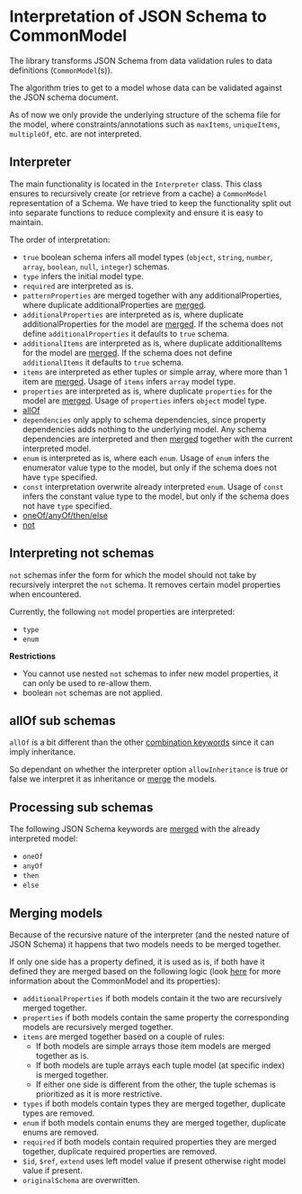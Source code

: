 # Interpretation of JSON Schema to CommonModel

The library transforms JSON Schema from data validation rules to data definitions (`CommonModel`(s)). 

The algorithm tries to get to a model whose data can be validated against the JSON schema document. 

As of now we only provide the underlying structure of the schema file for the model, where constraints/annotations such as `maxItems`, `uniqueItems`, `multipleOf`, etc. are not interpreted.

## Interpreter 
The main functionality is located in the `Interpreter` class. This class ensures to recursively create (or retrieve from a cache) a `CommonModel` representation of a Schema. We have tried to keep the functionality split out into separate functions to reduce complexity and ensure it is easy to maintain. 

The order of interpretation:
- `true` boolean schema infers all model types (`object`, `string`, `number`, `array`, `boolean`, `null`, `integer`) schemas.
- `type` infers the initial model type.
- `required` are interpreted as is.
- `patternProperties` are merged together with any additionalProperties, where duplicate additionalProperties are [merged](#Merging-models).
- `additionalProperties` are interpreted as is, where duplicate additionalProperties for the model are [merged](#Merging-models). If the schema does not define `additionalProperties` it defaults to `true` schema.
- `additionalItems` are interpreted as is, where duplicate additionalItems for the model are [merged](#Merging-models). If the schema does not define `additionalItems` it defaults to `true` schema.
- `items` are interpreted as ether tuples or simple array, where more than 1 item are [merged](#Merging-models). Usage of `items` infers `array` model type.
- `properties` are interpreted as is, where duplicate `properties` for the model are [merged](#Merging-models). Usage of `properties` infers `object` model type.
- [allOf](#allOf-sub-schemas)
- `dependencies` only apply to schema dependencies, since property dependencies adds nothing to the underlying model. Any schema dependencies are interpreted and then [merged](#Merging-models) together with the current interpreted model.
- `enum` is interpreted as is, where each `enum`. Usage of `enum` infers the enumerator value type to the model, but only if the schema does not have `type` specified.
- `const` interpretation overwrite already interpreted `enum`. Usage of `const` infers the constant value type to the model, but only if the schema does not have `type` specified.
- [oneOf/anyOf/then/else](#Processing-sub-schemas)
- [not](#interpreting-not-schemas)

## Interpreting not schemas
`not` schemas infer the form for which the model should not take by recursively interpret the `not` schema. It removes certain model properties when encountered.

Currently, the following `not` model properties are interpreted:
- `type`
- `enum`

**Restrictions** 
- You cannot use nested `not` schemas to infer new model properties, it can only be used to re-allow them.
- boolean `not` schemas are not applied.

## allOf sub schemas
`allOf` is a bit different than the other [combination keywords](#Processing-sub-schemas) since it can imply inheritance. 

So dependant on whether the interpreter option `allowInheritance` is true or false we interpret it as inheritance or [merge](#Merging-models) the models.

## Processing sub schemas
The following JSON Schema keywords are [merged](#Merging-models) with the already interpreted model:
- `oneOf`
- `anyOf`
- `then`
- `else`

## Merging models
Because of the recursive nature of the interpreter (and the nested nature of JSON Schema) it happens that two models needs to be merged together. 

If only one side has a property defined, it is used as is, if both have it defined they are merged based on the following logic (look [here](./input_processing.md#Internal-model-representation) for more information about the CommonModel and its properties):
- `additionalProperties` if both models contain it the two are recursively merged together. 
- `properties` if both models contain the same property the corresponding models are recursively merged together. 
- `items` are merged together based on a couple of rules:
    - If both models are simple arrays those item models are merged together as is.
    - If both models are tuple arrays each tuple model (at specific index) is merged together.
    - If either one side is different from the other, the tuple schemas is prioritized as it is more restrictive.
- `types` if both models contain types they are merged together, duplicate types are removed.
- `enum` if both models contain enums they are merged together, duplicate enums are removed.
- `required` if both models contain required properties they are merged together, duplicate required properties are removed.
- `$id`, `$ref`, `extend` uses left model value if present otherwise right model value if present.
- `originalSchema` are overwritten.
